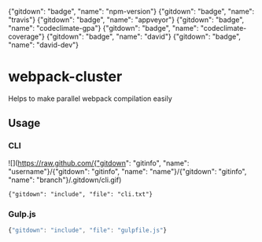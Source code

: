 {"gitdown": "badge", "name": "npm-version"}
{"gitdown": "badge", "name": "travis"}
{"gitdown": "badge", "name": "appveyor"}
{"gitdown": "badge", "name": "codeclimate-gpa"}
{"gitdown": "badge", "name": "codeclimate-coverage"}
{"gitdown": "badge", "name": "david"}
{"gitdown": "badge", "name": "david-dev"}

webpack-cluster
===============

Helps to make parallel webpack compilation easily

## Usage

### CLI

![](https://raw.github.com/{"gitdown": "gitinfo", "name": "username"}/{"gitdown": "gitinfo", "name": "name"}/{"gitdown": "gitinfo", "name": "branch"}/.gitdown/cli.gif)

```
{"gitdown": "include", "file": "cli.txt"}
```

### Gulp.js

```javascript
{"gitdown": "include", "file": "gulpfile.js"}
```
